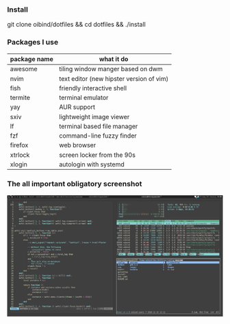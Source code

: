 ### Install

git clone oibind/dotfiles && cd dotfiles && ./install


### Packages I use

| package name | what it do |
| - | - |
awesome | tiling window manger based on dwm
nvim | text editor (new hipster version of vim)
fish | friendly interactive shell
termite | terminal emulator
yay | AUR support
sxiv | lightweight image viewer
lf | terminal based file manager
fzf | command-line fuzzy finder
firefox | web browser
xtrlock | screen locker from the 90s
xlogin | autologin with systemd

### The all important obligatory screenshot

![desktop rice](desktop.png)
